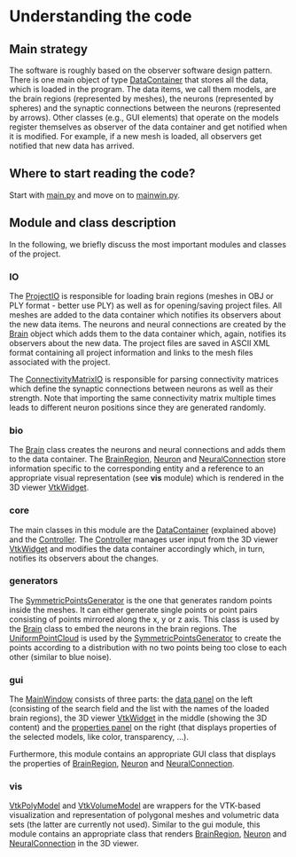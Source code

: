 # Understanding the code

## Main strategy

The software is roughly based on the observer software design pattern. There is one main object of type [DataContainer](../core/datacontainer.py) that stores all the data, which is loaded in the program. The data items, we call them models, are the brain regions (represented by meshes), the neurons (represented by spheres) and the synaptic connections between the neurons (represented by arrows). Other classes (e.g., GUI elements) that operate on the models register themselves as observer of the data container and get notified when it is modified. For example, if a new mesh is loaded, all observers get notified that new data has arrived.

## Where to start reading the code?

Start with [main.py](../main.py) and move on to [mainwin.py](../gui/mainwin.py).

## Module and class description

In the following, we briefly discuss the most important modules and classes of the project.

### IO

The [ProjectIO](../IO/project.py) is responsible for loading brain regions (meshes in OBJ or PLY format - better use PLY) as well as for opening/saving project files. All meshes are added to the data container which notifies its observers about the new data items. The neurons and neural connections are created by the [Brain](../bio/brain.py) object which adds them to the data container which, again, notifies its observers about the new data. The project files are saved in ASCII XML format containing all project information and links to the mesh files associated with the project.

The [ConnectivityMatrixIO](../IO/conmat.py) is responsible for parsing connectivity matrices which define the synaptic connections between neurons as well as their strength. Note that importing the same connectivity matrix multiple times leads to different neuron positions since they are generated randomly.

### bio

The [Brain](../bio/brain.py) class creates the neurons and neural connections and adds them to the data container. The [BrainRegion](../bio/brainregion.py), [Neuron](../bio/neuron.py) and [NeuralConnection](../bio/neuralconnection.py) store information specific to the corresponding entity and a reference to an appropriate visual representation (see **vis** module) which is rendered in the 3D viewer [VtkWidget](../gui/vtkwidget.py).

### core

The main classes in this module are the [DataContainer](../core/datacontainer.py) (explained above) and the [Controller](../core/controller.py). The [Controller](../core/controller.py) manages user input from the 3D viewer [VtkWidget](../gui/vtkwidget.py) and modifies the data container accordingly which, in turn, notifies its observers about the changes.

### generators

The [SymmetricPointsGenerator](../generators/symmetricpoints.py) is the one that generates random points inside the meshes. It can either generate single points or point pairs consisting of points mirrored along the x, y or z axis. This class is used by the [Brain](../bio/brain.py) class to embed the neurons in the brain regions. The [UniformPointCloud](../generators/uniformpointcloud.py) is used by the [SymmetricPointsGenerator](../generators/symmetricpoints.py) to create the points according to a distribution with no two points being too close to each other (similar to blue noise).

### gui

The [MainWindow](../gui/mainwin.py) consists of three parts: the [data panel](../gui/datapanel.py) on the left (consisting of the search field and the list with the names of the loaded brain regions), the 3D viewer [VtkWidget](../gui/vtkwidget.py) in the middle (showing the 3D content) and the [properties panel](../gui/propspanel.py) on the right (that displays properties of the selected models, like color, transparency, ...).

Furthermore, this module contains an appropriate GUI class that displays the properties of [BrainRegion](../bio/brainregion.py), [Neuron](../bio/neuron.py) and [NeuralConnection](../bio/neuralconnection.py).

### vis

[VtkPolyModel](../vis/vtkpoly.py) and [VtkVolumeModel](../vis/vtkvol.py) are wrappers for the VTK-based visualization and representation of polygonal meshes and volumetric data sets (the latter are currently not used). Similar to the gui module, this module contains an appropriate class that renders [BrainRegion](../bio/brainregion.py), [Neuron](../bio/neuron.py) and [NeuralConnection](../bio/neuralconnection.py) in the 3D viewer.


